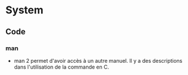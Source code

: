 # System 

## Code

### man
- man 2 permet d'avoir accès à un autre manuel. Il y a des descriptions dans l'utilisation de la commande en C.
